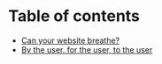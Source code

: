 # Table of contents

* [Can your website breathe?](README.md)
* [By the user, for the user, to the user](a-secondary-blog-post.md)

